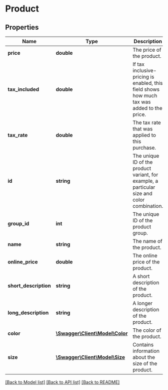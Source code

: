 # Product

## Properties
Name | Type | Description | Notes
------------ | ------------- | ------------- | -------------
**price** | **double** | The price of the product. | [optional] 
**tax_included** | **double** | If tax inclusive-pricing is enabled, this field shows how much tax was added to the price. | [optional] 
**tax_rate** | **double** | The tax rate that was applied to this purchase. | [optional] 
**id** | **string** | The unique ID of the product variant, for example, a particular size and color combination. | [optional] 
**group_id** | **int** | The unique ID of the product group. | [optional] 
**name** | **string** | The name of the product. | [optional] 
**online_price** | **double** | The online price of the product. | [optional] 
**short_description** | **string** | A short description of the product. | [optional] 
**long_description** | **string** | A longer description of the product. | [optional] 
**color** | [**\Swagger\Client\Model\Color**](Color.md) | The color of the product. | [optional] 
**size** | [**\Swagger\Client\Model\Size**](Size.md) | Contains information about the size of the product. | [optional] 

[[Back to Model list]](../README.md#documentation-for-models) [[Back to API list]](../README.md#documentation-for-api-endpoints) [[Back to README]](../README.md)


